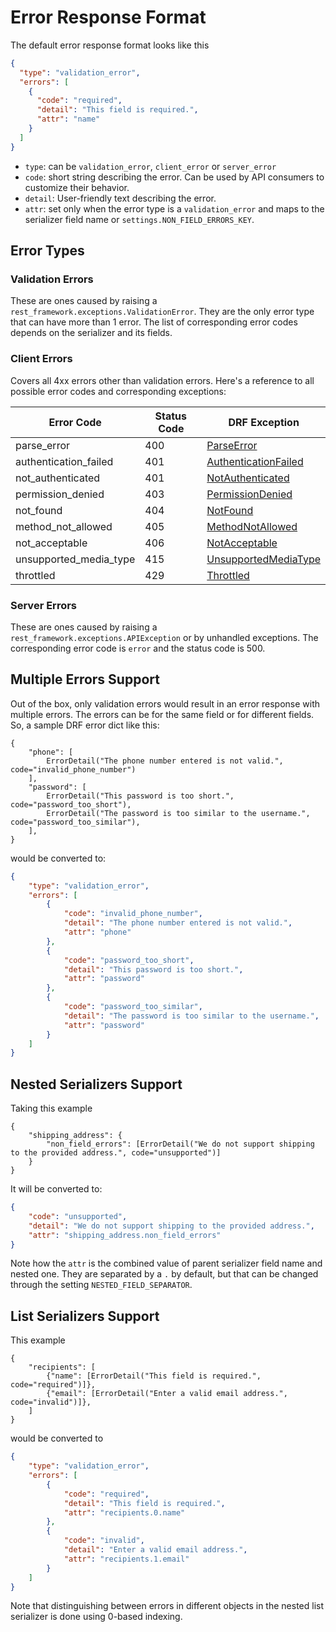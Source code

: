 # Error Response Format

The default error response format looks like this
```json
{
  "type": "validation_error",
  "errors": [
    {
      "code": "required",
      "detail": "This field is required.",
      "attr": "name"
    }
  ]
}
```

- `type`: can be `validation_error`, `client_error` or `server_error`
- `code`: short string describing the error. Can be used by API consumers to customize their behavior.
- `detail`: User-friendly text describing the error.
- `attr`: set only when the error type is a `validation_error` and maps to the serializer field name or `settings.NON_FIELD_ERRORS_KEY`.

## Error Types

### Validation Errors

These are ones caused by raising a `rest_framework.exceptions.ValidationError`. They are the only error type
that can have more than 1 error. The list of corresponding error codes depends on the serializer and its fields.

### Client Errors

Covers all 4xx errors other than validation errors. Here's a reference to all possible error codes and corresponding exceptions:

| Error Code             | Status Code | DRF Exception                                                                                            |
| ---------------------- | ----------- | -------------------------------------------------------------------------------------------------------- |
| parse_error            | 400         | [ParseError](https://www.django-rest-framework.org/api-guide/exceptions/#parseerror)                     |
| authentication_failed  | 401         | [AuthenticationFailed](https://www.django-rest-framework.org/api-guide/exceptions/#authenticationfailed) |
| not_authenticated      | 401         | [NotAuthenticated](https://www.django-rest-framework.org/api-guide/exceptions/#notauthenticated)         |
| permission_denied      | 403         | [PermissionDenied](https://www.django-rest-framework.org/api-guide/exceptions/#permissiondenied)         |
| not_found              | 404         | [NotFound](https://www.django-rest-framework.org/api-guide/exceptions/#notfound)                         |
| method_not_allowed     | 405         | [MethodNotAllowed](https://www.django-rest-framework.org/api-guide/exceptions/#methodnotallowed)         |
| not_acceptable         | 406         | [NotAcceptable](https://www.django-rest-framework.org/api-guide/exceptions/#notacceptable)               |
| unsupported_media_type | 415         | [UnsupportedMediaType](https://www.django-rest-framework.org/api-guide/exceptions/#unsupportedmediatype) |
| throttled              | 429         | [Throttled](https://www.django-rest-framework.org/api-guide/exceptions/#throttled)                       |

### Server Errors

These are ones caused by raising a `rest_framework.exceptions.APIException` or by unhandled exceptions.
The corresponding error code is `error` and the status code is 500.

## Multiple Errors Support

Out of the box, only validation errors would result in an error response with multiple errors. The errors
can be for the same field or for different fields. So, a sample DRF error dict like this:
```
{
    "phone": [
        ErrorDetail("The phone number entered is not valid.", code="invalid_phone_number")
    ],
    "password": [
        ErrorDetail("This password is too short.", code="password_too_short"),
        ErrorDetail("The password is too similar to the username.", code="password_too_similar"),
    ],
}
```
would be converted to:
```json
{
    "type": "validation_error",
    "errors": [
        {
            "code": "invalid_phone_number",
            "detail": "The phone number entered is not valid.",
            "attr": "phone"
        },
        {
            "code": "password_too_short",
            "detail": "This password is too short.",
            "attr": "password"
        },
        {
            "code": "password_too_similar",
            "detail": "The password is too similar to the username.",
            "attr": "password"
        }
    ]
}
```

## Nested Serializers Support

Taking this example
```
{
    "shipping_address": {
        "non_field_errors": [ErrorDetail("We do not support shipping to the provided address.", code="unsupported")]
    }
}
```
It will be converted to:
```json
{
    "code": "unsupported",
    "detail": "We do not support shipping to the provided address.",
    "attr": "shipping_address.non_field_errors"
}
```
Note how the `attr` is the combined value of parent serializer field name and nested one. They are separated by
a `.` by default, but that can be changed through the setting `NESTED_FIELD_SEPARATOR`.

## List Serializers Support
This example
```
{
    "recipients": [
        {"name": [ErrorDetail("This field is required.", code="required")]},
        {"email": [ErrorDetail("Enter a valid email address.", code="invalid")]},
    ]
}
```
would be converted to
```json
{
    "type": "validation_error",
    "errors": [
        {
            "code": "required",
            "detail": "This field is required.",
            "attr": "recipients.0.name"
        },
        {
            "code": "invalid",
            "detail": "Enter a valid email address.",
            "attr": "recipients.1.email"
        }
    ]
}
```
Note that distinguishing between errors in different objects in the nested list serializer is done using
0-based indexing.
